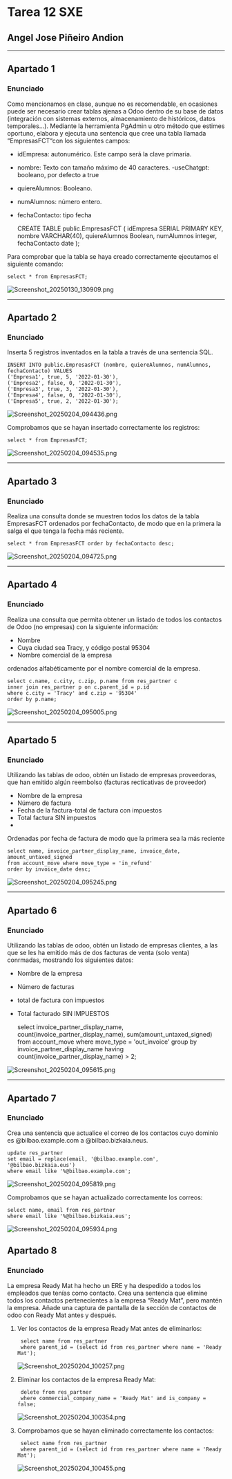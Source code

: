# Tarea 12 SXE
## Angel Jose Piñeiro Andion

---

## Apartado 1

### Enunciado

Como mencionamos en clase, aunque no es recomendable, en ocasiones puede ser
necesario crear tablas ajenas a Odoo dentro de su base de datos (integración con
sistemas externos, almacenamiento de históricos, datos temporales…). Mediante la
herramienta PgAdmin u otro método que estimes oportuno, elabora y ejecuta una
sentencia que cree una tabla llamada “EmpresasFCT“con los siguientes campos:

- idEmpresa: autonumérico. Este campo será la clave primaria.
- nombre: Texto con tamaño máximo de 40 caracteres. -useChatgpt: booleano, por defecto a true
- quiereAlumnos: Booleano.
- numAlumnos: número entero.
- fechaContacto: tipo fecha


    CREATE TABLE public.EmpresasFCT (
    idEmpresa SERIAL PRIMARY KEY,
    nombre VARCHAR(40),
    quiereAlumnos Boolean,
    numAlumnos integer,
    fechaContacto date
    );

Para comprobar que la tabla se haya creado correctamente ejecutamos el siguiente comando:

    select * from EmpresasFCT;

![Screenshot_20250130_130909.png](img/Screenshot_20250130_130909.png)

---

## Apartado 2

### Enunciado

Inserta 5 registros inventados en la tabla a través de una sentencia SQL.

    INSERT INTO public.EmpresasFCT (nombre, quiereAlumnos, numAlumnos, fechaContacto) VALUES
    ('Empresa1', true, 5, '2022-01-30'),
    ('Empresa2', false, 0, '2022-01-30'),
    ('Empresa3', true, 3, '2022-01-30'),
    ('Empresa4', false, 0, '2022-01-30'),
    ('Empresa5', true, 2, '2022-01-30');

![Screenshot_20250204_094436.png](img/Screenshot_20250204_094436.png)

Comprobamos que se hayan insertado correctamente los registros:

    select * from EmpresasFCT;

![Screenshot_20250204_094535.png](img/Screenshot_20250204_094535.png)

---

## Apartado 3

### Enunciado

Realiza una consulta donde se muestren todos los datos de la tabla EmpresasFCT
ordenados por fechaContacto, de modo que en la primera la salga el que tenga la
fecha más reciente.

    select * from EmpresasFCT order by fechaContacto desc;

![Screenshot_20250204_094725.png](img/Screenshot_20250204_094725.png)

---

## Apartado 4

### Enunciado

Realiza una consulta que permita obtener un listado de todos los contactos de
Odoo (no empresas) con la siguiente información:
- Nombre
- Cuya ciudad sea Tracy, y código postal 95304
- Nombre comercial de la empresa

ordenados alfabéticamente por el nombre comercial de la empresa.

    select c.name, c.city, c.zip, p.name from res_partner c
    inner join res_partner p on c.parent_id = p.id
    where c.city = 'Tracy' and c.zip = '95304'
    order by p.name;

![Screenshot_20250204_095005.png](img/Screenshot_20250204_095005.png)

---

## Apartado 5

### Enunciado

Utilizando las tablas de odoo, obtén un listado de empresas proveedoras, que han
emitido algún reembolso (facturas recticativas de proveedor)
- Nombre de la empresa
- Número de factura
- Fecha de la factura-total de factura con impuestos
- Total factura SIN impuestos
- 
Ordenadas por fecha de factura de modo que la primera sea la más reciente

    select name, invoice_partner_display_name, invoice_date, amount_untaxed_signed 
    from account_move where move_type = 'in_refund'
    order by invoice_date desc;

![Screenshot_20250204_095245.png](img/Screenshot_20250204_095245.png)

---

## Apartado 6

### Enunciado

Utilizando las tablas de odoo, obtén un listado de empresas clientes, a las que se les
ha emitido más de dos facturas de venta (solo venta) conrmadas, mostrando los
siguientes datos:
- Nombre de la empresa
- Número de facturas 
- total de factura con impuestos
- Total facturado SIN IMPUESTOS


    select invoice_partner_display_name, count(invoice_partner_display_name), sum(amount_untaxed_signed)
    from account_move where move_type = 'out_invoice'
    group by invoice_partner_display_name having count(invoice_partner_display_name) > 2;

![Screenshot_20250204_095615.png](img/Screenshot_20250204_095615.png)

---

## Apartado 7

### Enunciado

Crea una sentencia que actualice el correo de los contactos cuyo dominio es
@bilbao.example.com a @bilbao.bizkaia.neus.

    update res_partner
    set email = replace(email, '@bilbao.example.com', '@bilbao.bizkaia.eus')
    where email like '%@bilbao.example.com';

![Screenshot_20250204_095819.png](img/Screenshot_20250204_095819.png)

Comprobamos que se hayan actualizado correctamente los correos:

    select name, email from res_partner
    where email like '%@bilbao.bizkaia.eus';

![Screenshot_20250204_095934.png](img/Screenshot_20250204_095934.png)

## Apartado 8

### Enunciado

La empresa Ready Mat ha hecho un ERE y ha despedido a todos los empleados
que tenías como contacto. Crea una sentencia que elimine todos los contactos
pertenecientes a la empresa “Ready Mat”, pero mantén la empresa. Añade una
captura de pantalla de la sección de contactos de odoo con Ready Mat antes y
después.

1. Ver los contactos de la empresa Ready Mat antes de eliminarlos:

        select name from res_partner 
        where parent_id = (select id from res_partner where name = 'Ready Mat');
    ![Screenshot_20250204_100257.png](img/Screenshot_20250204_100257.png)

2. Eliminar los contactos de la empresa Ready Mat:

        delete from res_partner
        where commercial_company_name = 'Ready Mat' and is_company = false;

    ![Screenshot_20250204_100354.png](img/Screenshot_20250204_100354.png)

3. Comprobamos que se hayan eliminado correctamente los contactos:

        select name from res_partner 
        where parent_id = (select id from res_partner where name = 'Ready Mat');
    ![Screenshot_20250204_100455.png](img/Screenshot_20250204_100455.png)